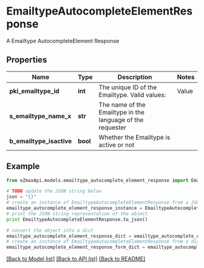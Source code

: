 # EmailtypeAutocompleteElementResponse

A Emailtype AutocompleteElement Response

## Properties
Name | Type | Description | Notes
------------ | ------------- | ------------- | -------------
**pki_emailtype_id** | **int** | The unique ID of the Emailtype.  Valid values:  |Value|Description| |-|-| |1|Office| |2|Home| | 
**s_emailtype_name_x** | **str** | The name of the Emailtype in the language of the requester | 
**b_emailtype_isactive** | **bool** | Whether the Emailtype is active or not | 

## Example

```python
from eZmaxApi.models.emailtype_autocomplete_element_response import EmailtypeAutocompleteElementResponse

# TODO update the JSON string below
json = "{}"
# create an instance of EmailtypeAutocompleteElementResponse from a JSON string
emailtype_autocomplete_element_response_instance = EmailtypeAutocompleteElementResponse.from_json(json)
# print the JSON string representation of the object
print EmailtypeAutocompleteElementResponse.to_json()

# convert the object into a dict
emailtype_autocomplete_element_response_dict = emailtype_autocomplete_element_response_instance.to_dict()
# create an instance of EmailtypeAutocompleteElementResponse from a dict
emailtype_autocomplete_element_response_form_dict = emailtype_autocomplete_element_response.from_dict(emailtype_autocomplete_element_response_dict)
```
[[Back to Model list]](../README.md#documentation-for-models) [[Back to API list]](../README.md#documentation-for-api-endpoints) [[Back to README]](../README.md)


